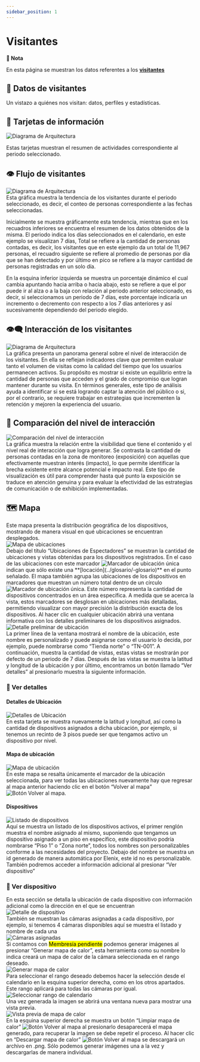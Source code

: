 ```yaml
---
sidebar_position: 1
---
```


# Visitantes

<div className="callout callout-info">
  <strong>📝 Nota</strong>

En esta página se muestran los datos referentes a los **[visitantes](../glosario/-glosario)**

</div>

<div className="hero-banner">
  <div className="hero-content">
    <h2>👥 Datos de visitantes</h2>
    <p>Un vistazo a quiénes nos visitan: datos, perfiles y estadísticas.</p>
  </div>
</div>

## 🪪 Tarjetas de información

<div className="doc-image-container">
  <img src={require('./img/tarjetas-de-informacion.jpg').default} alt="Diagrama de Arquitectura" className="doc-image doc-image-large" />
</div>

Estas tarjetas muestran el resumen de actividades correspondiente al periodo seleccionado.

## 👁️ Flujo de visitantes

<div className="doc-image-container">
  <img src={require('./img/flujo-de-visitantes.jpg').default} alt="Diagrama de Arquitectura" className="doc-image doc-image-large" />
</div>

<div style={{textAlign: 'justify'}}>
Esta gráfica muestra la tendencia de los visitantes durante el periodo seleccionado, es decir, el conteo de personas correspondiente a las fechas seleccionadas.
</div>

Inicialmente se muestra gráficamente esta tendencia, mientras que en los recuadros inferiores se encuentra el resumen de los datos obtenidos de la misma. El periodo indica los días seleccionados en el calendario, en este ejemplo se visualizan 7 días, Total se refiere a la cantidad de personas contadas, es decir, los visitantes que en este ejemplo da un total de 11,967 personas, el recuadro siguiente se refiere al promedio de personas por día que se han detectado y por último en pico se refiere a la mayor cantidad de personas registradas en un solo día.

En la esquina inferior izquierda se muestra un porcentaje dinámico el cual cambia apuntando hacia arriba o hacia abajo, esto se refiere a que el por puede ir al alza o a la baja con relación al periodo anterior seleccionado, es decir, si seleccionamos un periodo de 7 días, este porcentaje indicaría un incremento o decremento con respecto a los 7 días anteriores y así sucesivamente dependiendo del periodo elegido.

## 👁️‍🗨️ Interacción de los visitantes

<div className="doc-image-container">
  <img src={require('./img/interaccion-de-los-visitantes.jpg').default} alt="Diagrama de Arquitectura" className="doc-image doc-image-small" />
</div>

<div style={{textAlign: 'justify'}}>
La gráfica presenta un panorama general sobre el nivel de interacción de los visitantes. En ella se reflejan indicadores clave que permiten evaluar tanto el volumen de visitas como la calidad del tiempo que los usuarios permanecen activos. Su propósito es mostrar si existe un equilibrio entre la cantidad de personas que acceden y el grado de compromiso que logran mantener durante su visita. En términos generales, este tipo de análisis ayuda a identificar si se está logrando captar la atención del público o si, por el contrario, se requiere trabajar en estrategias que incrementen la retención y mejoren la experiencia del usuario.
</div>

## 🧾 Comparación del nivel de interacción

<div className="doc-image-container">
  <img src={require('./img/comparacion-interaccion.jpg').default} alt="Comparación del nivel de interacción" className="doc-image doc-image-large" />
</div>

<div style={{textAlign: 'justify'}}>
La gráfica muestra la relación entre la visibilidad que tiene el contenido y el nivel real de interacción que logra generar. Se contrasta la cantidad de personas contadas en la zona de monitoreo (exposición) con aquellas que efectivamente muestran interés (impacto), lo que permite identificar la brecha existente entre alcance potencial e impacto real. 
Este tipo de visualización es útil para comprender hasta qué punto la exposición se traduce en atención genuina y para evaluar la efectividad de las estrategias de comunicación o de exhibición implementadas.
</div>

## 🗺️ Mapa

<div style={{textAlign: 'justify'}}>
Este mapa presenta la distribución geográfica de los dispositivos, mostrando de manera visual en qué ubicaciones se encuentran desplegados. 
</div>
<div className="doc-image-container">
  <img src={require('./img/mapa.jpg').default} alt="Mapa de ubicaciones" className="doc-image doc-image-large" />
</div>

<div style={{textAlign: 'justify'}}>
Debajo del título “Ubicaciones de Espectadores” se muestran la cantidad de ubicaciones y vistas obtenidas para los dispositivos registrados. 
En el caso de las ubicaciones con este marcador <img src={require('./img/marcador-logo.png').default} alt="Marcador de ubicación única" style={{height: '1.5em', verticalAlign: 'middle', margin: '0 0.2em'}} /> indican que sólo existe una **[locación](../glosario/-glosario)** en el punto señalado. El mapa también agrupa las ubicaciones de los dispositivos en marcadores que muestran un número total dentro de un círculo <img src={require('./img/circulo-logo.png').default} alt="Marcador de ubicación única" style={{height: '1.5em', verticalAlign: 'middle', margin: '0 0.2em'}} />. Este número representa la cantidad de dispositivos concentrados en un área específica. A medida que se acerca la vista, estos marcadores se desglosan en ubicaciones más detalladas, permitiendo visualizar con mayor precisión la distribución exacta de los dispositivos.
Al hacer clic en cualquier ubicación abrirá una ventana informativa con los detalles preliminares de los dispositivos asignados.
</div>
<div className="doc-image-container">
  <img src={require('./img/dispositivos-asignados.jpg').default} alt="Detalle preliminar de ubicación" className="doc-image doc-image-small" />
</div>

<div style={{textAlign: 'justify'}}>
La primer línea de la ventana mostrará el nombre de la ubicación, este nombre es personalizado y puede asignarse como el usuario lo decida, por ejemplo, puede nombrarse como “Tienda norte” o “TN-001”. 
A continuación, muestra la cantidad de vistas, estas vistas se mostrarán por defecto de un periodo de 7 días. Después de las vistas se muestra la latitud y longitud de la ubicación y por último, encontramos un botón llamado “Ver detalles” al presionarlo muestra la siguiente información.
</div>

### 🔩 Ver detalles

#### Detalles de Ubicación

<div className="doc-image-container">
  <img src={require('./img/detalles-ubicacion.jpg').default} alt="Detalles de Ubicación" className="doc-image doc-image-medium" />
</div>
<div style={{textAlign: 'justify'}}>
En esta tarjeta se muestra nuevamente la latitud y longitud, así como la cantidad de dispositivos asignados a dicha ubicación, por ejemplo, si tenemos un recinto de 3 pisos puede ser que tengamos activo un dispositivo por nivel.
</div>

#### Mapa de ubicación

<div className="doc-image-container">
  <img src={require('./img/mapa-ubicacion.jpg').default} alt="Mapa de ubicación" className="doc-image doc-image-large" />
</div>
<div style={{textAlign: 'justify'}}>
En este mapa se resalta únicamente el marcador de la ubicación seleccionada, para ver todas las ubicaciones nuevamente hay que regresar al mapa anterior haciendo clic en el botón “Volver al mapa” <img src={require('./img/volver-mapa.jpg').default} alt="Botón Volver al mapa" style={{height: '1.5em', verticalAlign: 'middle', margin: '0 0.2em', borderRadius: '8px'}} />.      
</div>

#### Dispositivos

<div className="doc-image-container">
  <img src={require('./img/dispositivos.jpg').default} alt="Listado de dispositivos" className="doc-image doc-image-small" />
</div>
<div style={{textAlign: 'justify'}}>
Aquí se muestra un listado de los dispositivos activos, el primer renglón muestra el nombre asignado al mismo, suponiendo que tengamos un dispositivo asignado a un piso en específico, este dispositivo podría nombrarse “Piso 1” o “Zona norte”, todos los nombres son personalizables conforme a las necesidades del proyecto. Debajo del nombre se muestra un id generado de manera automática por Elenix, este id no es personalizable. 
También podremos acceder a información adicional al presionar “Ver dispositivo” 
</div>

### 📱 Ver dispositivo

<div style={{textAlign: 'justify'}}>
En esta sección se detalla la ubicación de cada dispositivo con información adicional como la dirección en el que se encuentran
</div>
<div className="doc-image-container">
  <img src={require('./img/ver-dispositivo.jpg').default} alt="Detalle de dispositivo" className="doc-image doc-image-small" />
</div>
<div style={{textAlign: 'justify'}}>
También se muestran las cámaras asignadas a cada dispositivo, por ejemplo, si tenemos 4 cámaras disponibles aquí se muestra el listado y nombre de cada una 
</div>
<div className="doc-image-container">
  <img src={require('./img/listado-camaras.jpg').default} alt="Cámaras asignadas" className="doc-image doc-image-large" />
</div>
<div style={{textAlign: 'justify'}}>
Si contamos con <mark style={{backgroundColor: '#7FFF00', padding: '0.2em 0.4em', borderRadius: '4px'}}>Membresía pendiente</mark> podemos generar imágenes al presionar “Generar mapa de calor”, esta herramienta como su nombre lo indica creará un mapa de calor de la cámara seleccionada en el rango deseado.
</div>
<div className="doc-image-container">
  <img src={require('./img/camara-mapa-calor.jpg').default} alt="Generar mapa de calor" className="doc-image doc-image-small" />
</div>
<div style={{textAlign: 'justify'}}>
Para seleccionar el rango deseado debemos hacer la selección desde el calendario en la esquina superior derecha, como en los otros apartados. Este rango aplicará para todas las cámaras por igual.
</div>
<div className="doc-image-container">
  <img src={require('./img/rango-camaras.jpg').default} alt="Seleccionar rango de calendario" className="doc-image doc-image-medium" />
</div>
<div style={{textAlign: 'justify'}}>
Una vez generada la imagen se abrirá una ventana nueva para mostrar una vista previa.
</div>
<div className="doc-image-container">
  <img src={require('./img/vista-previa.jpg').default} alt="Vista previa de mapa de calor" className="doc-image doc-image-large" />
</div>
<div style={{textAlign: 'justify'}}>
En la esquina superior derecha se muestra un botón “Limpiar mapa de calor” <img src={require('./img/limpiar-mapa.jpg').default} alt="Botón Volver al mapa" style={{height: '1.5em', verticalAlign: 'middle', margin: '0 0.2em', borderRadius: '8px'}} /> al presionarlo desaparecerá el mapa generado, para recuperar la imagen se debe repetir el proceso. Al hacer clic en “Descargar mapa de calor” <img src={require('./img/descargar-mapa.jpg').default} alt="Botón Volver al mapa" style={{height: '1.5em', verticalAlign: 'middle', margin: '0 0.2em', borderRadius: '8px'}} /> se descargará un archivo en .png. Sólo podemos generar imágenes una a la vez y descargarlas de manera individual.
</div>
